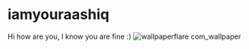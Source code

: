 # iamyouraashiq
Hi how are you, I know you are fine :)
![wallpaperflare com_wallpaper](https://user-images.githubusercontent.com/108562113/224293294-90b74646-6dfe-4e04-a15c-7092a489bb48.jpg)
